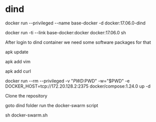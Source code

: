 # dind

docker run --privileged --name base-docker -d docker:17.06.0-dind

docker run -ti --link base-docker:docker  docker:17.06.0 sh

After login to dind container we need some software packages for that


apk update

apk add vim

apk add curl 

docker run --rm  --privileged -v "$PWD:$PWD" -w="$PWD"  -e DOCKER_HOST=tcp://172.20.128.2:2375 docker/compose:1.24.0 up -d


Clone the repository 

goto dind folder run the docker-swarm script

sh docker-swarm.sh
